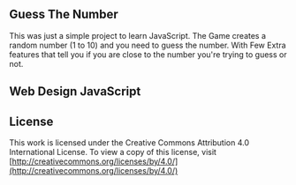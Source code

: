 
## Guess The Number 
This was just a simple project to learn JavaScript. The Game creates a random number (1 to 10) and you need to guess the number. With Few Extra features that tell you if you are close to the number you're trying to guess or not.

## Web Design JavaScript


## License

This work is licensed under the Creative Commons Attribution 4.0 International License. To view a copy of this license, visit [http://creativecommons.org/licenses/by/4.0/](http://creativecommons.org/licenses/by/4.0/)

